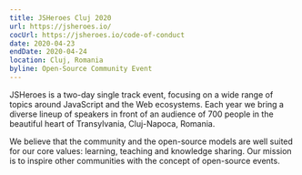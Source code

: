 ```yaml
---
title: JSHeroes Cluj 2020
url: https://jsheroes.io/
cocUrl: https://jsheroes.io/code-of-conduct
date: 2020-04-23
endDate: 2020-04-24
location: Cluj, Romania
byline: Open-Source Community Event
---
```


JSHeroes is a two-day single track event, focusing on a wide range of topics around JavaScript and the Web ecosystems. Each year we bring a diverse lineup of speakers in front of an audience of 700 people in the beautiful heart of Transylvania, Cluj-Napoca, Romania.

We believe that the community and the open-source models are well suited for our core values: learning, teaching and knowledge sharing. Our mission is to inspire other communities with the concept of open-source events.
